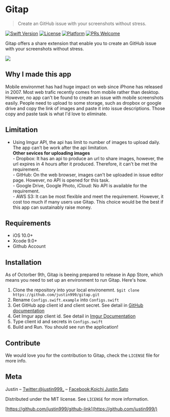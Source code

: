 # Gitap
> Create an GitHub issue with your screenshots without stress. 

[![Swift Version][swift-image]][swift-url]
[![License][license-image]][license-url]
[![Platform](https://img.shields.io/cocoapods/p/LFAlertController.svg?style=flat)](http://cocoapods.org/pods/LFAlertController)
[![PRs Welcome](https://img.shields.io/badge/PRs-welcome-brightgreen.svg?style=flat-square)](http://makeapullrequest.com)

Gitap offers a share extension that enable you to create an GitHub issue with your screenshots without stress.

![](header.png)

## Why I made this app

Mobile environmet has had huge impact on web since iPhone has released in 2007. Most web trafic recently comes from mobile rather than desktop. However, no app can't be found to create an issue with mobile screenshots easily. People need to upload to some storage, such as dropbox or google drive and copy the link of images and paste it into issue descriptions. Those copy and paste task is what I'd love to eliminate. 

## Limitation

- Using Imgur API, the api has limit to number of images to upload daily. The app can't be work after the api limitation.   
    **Other sevices for uploading images**  
      - Dropbox: It has an api to produce an url to share images, however, the url expires in 4 hours after it produced. Therefore, it can't be met the requirement.   
      - GitHub: On the web browser, images can't be uploaded in issue editor page. However, no API is opened for this task.   
      - Google Drive, Google Photo, iCloud: No API is available for the requirement.   
      - AWS S3: It can be most flexible and meet the requirement. However, it cost too much if many users use Gitap. This choice would be the best if this app can sustainably raise money.   

## Requirements

- iOS 10.0+
- Xcode 9.0+
- Github Account

## Installation

As of Octorber 9th, Gitap is beeing prepared to release in App Store, which means you need to set up an environment to run Gitap. Here's how.

1. Clone the repository into your local environemnt. 
    `$git clone https://github.com/justin999/gitap.git`
2. Rename `Configs.swift.example` into `Configs.swift`
3. Get GitHub app client id and client secret. See detail in [GitHub documentation](https://developer.github.com/apps/building-integrations/setting-up-and-registering-oauth-apps/registering-oauth-apps/)
4. Get Imgur app client id. See detail in [Imgur Documentation](https://apidocs.imgur.com/#authorization-and-oauth)
5. Type client id and secrets in `Configs.swift`
6. Build and Run. You should see run the application!

## Contribute

We would love you for the contribution to Gitap, check the ``LICENSE`` file for more info.

## Meta

Justin – [Twitter:@justin999_](https://twitter.com/justin999_) – [Facebook:Koichi Justin Sato](https://www.facebook.com/koichi.sato.aow)

Distributed under the MIT license. See ``LICENSE`` for more information.

[https://github.com/justin999/github-link](https://github.com/justin999/)

[swift-image]:https://img.shields.io/badge/swift-3.0-orange.svg
[swift-url]: https://swift.org/
[license-image]: https://img.shields.io/badge/License-MIT-blue.svg
[license-url]: LICENSE
[codebeat-image]: https://codebeat.co/badges/c19b47ea-2f9d-45df-8458-b2d952fe9dad
[codebeat-url]: https://codebeat.co/projects/github-com-vsouza-awesomeios-com
